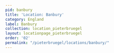 ```yaml
---
pid: banbury
title: 'Location: Banbury'
category: England
label: Banbury
collection: location_pieterbruegel
layout: locationpage_pieterbruegel
order: '02'
permalink: "/pieterbruegel/locations/banbury/"
---
```

